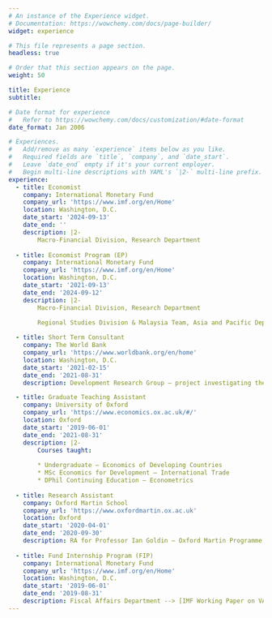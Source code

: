 ```yaml
---
# An instance of the Experience widget.
# Documentation: https://wowchemy.com/docs/page-builder/
widget: experience

# This file represents a page section.
headless: true

# Order that this section appears on the page.
weight: 50

title: Experience
subtitle:

# Date format for experience
#   Refer to https://wowchemy.com/docs/customization/#date-format
date_format: Jan 2006

# Experiences.
#   Add/remove as many `experience` items below as you like.
#   Required fields are `title`, `company`, and `date_start`.
#   Leave `date_end` empty if it's your current employer.
#   Begin multi-line descriptions with YAML's `|2-` multi-line prefix.
experience:
  - title: Economist
    company: International Monetary Fund
    company_url: 'https://www.imf.org/en/Home'
    location: Washington, D.C. 
    date_start: '2024-09-13'
    date_end: ''
    description: |2-
        Macro-Financial Division, Research Department
    
  - title: Economist Program (EP)
    company: International Monetary Fund
    company_url: 'https://www.imf.org/en/Home'
    location: Washington, D.C. 
    date_start: '2021-09-13'
    date_end: '2024-09-12'
    description: |2-
        Macro-Financial Division, Research Department
    
        Regional Studies Division & Malaysia Team, Asia and Pacific Department

  - title: Short Term Consultant
    company: The World Bank
    company_url: 'https://www.worldbank.org/en/home'
    location: Washington, D.C. 
    date_start: '2021-02-15'
    date_end: '2021-08-31'
    description: Development Research Group — project investigating the impacts of industrial robotics on developing countries.

  - title: Graduate Teaching Assistant
    company: University of Oxford
    company_url: 'https://www.economics.ox.ac.uk/#/'
    location: Oxford
    date_start: '2019-06-01'
    date_end: '2021-08-31'
    description: |2-
        Courses taught:
        
        * Undergraduate — Economics of Developing Countries
        * MSc Economics for Development — International Trade
        * DPhil Continuing Education — Econometrics
        
  - title: Research Assistant
    company: Oxford Martin School
    company_url: 'https://www.oxfordmartin.ox.ac.uk'
    location: Oxford
    date_start: '2020-04-01'
    date_end: '2020-09-30'
    description: RA for Professor Ian Goldin — Oxford Martin Programme on Technological and Economic Change
        
  - title: Fund Internship Program (FIP)
    company: International Monetary Fund
    company_url: 'https://www.imf.org/en/Home'
    location: Washington, D.C.
    date_start: '2019-06-01'
    date_end: '2019-08-31'
    description: Fiscal Affairs Department --> [IMF Working Paper on VAT pass-through](https://www.imf.org/en/Publications/WP/Issues/2021/03/05/The-Role-of-Market-Structure-and-Timing-in-Determining-VAT-Pass-Through-50113)
---
```

